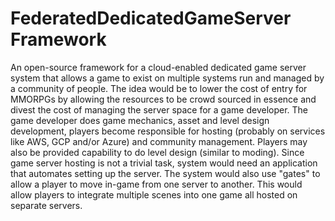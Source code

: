 # FederatedDedicatedGameServer Framework
An open-source framework for a cloud-enabled dedicated game server system that allows a game to exist on multiple systems run and managed by a community of people. The idea would be to lower the cost of entry for MMORPGs by allowing the resources to be crowd sourced in essence and divest the cost of managing the server space for a game developer.  The game developer does game mechanics, asset and level design development, players become responsible for hosting (probably on services like AWS,  GCP and/or Azure) and community management. Players may also be provided capability to do level design (similar to moding). Since game server hosting is not a trivial task, system would need an application that automates setting up the server. The system would also use "gates" to allow a player to move in-game from one server to another. This would allow players to integrate multiple scenes into one game all hosted on separate servers.
